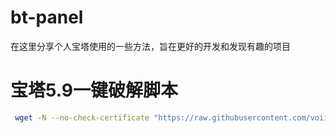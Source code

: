 # bt-panel
在这里分享个人宝塔使用的一些方法，旨在更好的开发和发现有趣的项目


# 宝塔5.9一键破解脚本
```bash
 wget -N --no-check-certificate "https://raw.githubusercontent.com/voiin/bt-panel/master/crack.sh" bash crack.sh
```
